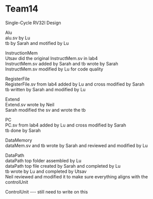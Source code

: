 # Team14

Single-Cycle RV32I Design 
<br>

Alu
<br>
alu.sv by Lu
<br>
tb by Sarah and motified by Lu 
<br>


InstructionMem
<br>
Utsav did the original InstructMem.sv in lab4
<br>
InstructMem.sv added by Sarah and tb wrote by Sarah
<br>
InstructMem.sv modified by Lu for code quality
<br>

RegisterFile
<br>
RegisterFile.sv from lab4 added by Lu and cross modified by Sarah
<br>
tb written by Sarah and modified by Lu 
<br>


Extend
<br>
Extend.sv wrote by Neil
<br>
Sarah modified the sv and wrote the tb
<br>


PC
<br>
PC.sv from lab4 added by Lu and cross modified by Sarah
<br>
tb done by Sarah
<br>


DataMemory
<br>
dataMem.sv and tb wrote by Sarah and reviewed and modified by Lu 
<br>


DataPath
<br>
dataPath top folder assembled by Lu
<br>
dataPath top file created by Sarah and completed by Lu 
<br>
tb wrote by Lu and completed by Utsav 
<br>
Neil reviewed and modified it to make sure everything aligns with the controlUnit
<br>


ControlUnit
--- still need to write on this

